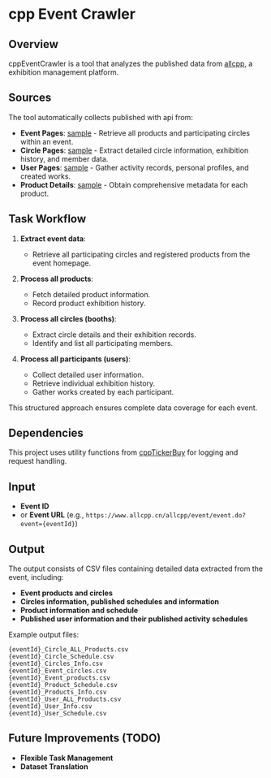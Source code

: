 
# cpp Event Crawler

## Overview

cppEventCrawler is a tool that analyzes the published data from [allcpp](https://www.allcpp.cn/), a exhibition management platform. 

## Sources

The tool automatically collects published with api from:

- **Event Pages**: [sample](https://www.allcpp.cn/allcpp/event/event.do?event=2231) - Retrieve all products and participating circles within an event. 
- **Circle Pages**: [sample](https://www.allcpp.cn/c/5096.do) - Extract detailed circle information, exhibition history, and member data.  
- **User Pages**: [sample](https://www.allcpp.cn/u/5043.do?showtype=1) - Gather activity records, personal profiles, and created works.  
- **Product Details**: [sample](https://www.allcpp.cn/d/984953.do#tabType=0) - Obtain comprehensive metadata for each product.  

## Task Workflow

1. **Extract event data**:  
   - Retrieve all participating circles and registered products from the event homepage.  

2. **Process all products**:  
   - Fetch detailed product information.  
   - Record product exhibition history.  

3. **Process all circles (booths)**:  
   - Extract circle details and their exhibition records.  
   - Identify and list all participating members.  

4. **Process all participants (users)**:  
   - Collect detailed user information.  
   - Retrieve individual exhibition history.  
   - Gather works created by each participant.  

This structured approach ensures complete data coverage for each event.

## Dependencies

This project uses utility functions from [cppTickerBuy](https://github.com/mikumifa/cppTickerBuy) for logging and request handling.

## Input

- **Event ID**
- or **Event URL** (e.g., `https://www.allcpp.cn/allcpp/event/event.do?event={eventId}`)

## Output

The output consists of CSV files containing detailed data extracted from the event, including:

- **Event products and circles**
- **Circles information, published schedules and information**
- **Product information and schedule**
- **Published user information and their published activity schedules**

Example output files:
```
{eventId}_Circle_ALL_Products.csv
{eventId}_Circle_Schedule.csv
{eventId}_Circles_Info.csv
{eventId}_Event_circles.csv
{eventId}_Event_products.csv
{eventId}_Product_Schedule.csv
{eventId}_Products_Info.csv
{eventId}_User_ALL_Products.csv
{eventId}_User_Info.csv
{eventId}_User_Schedule.csv
```

## Future Improvements (TODO)

- **Flexible Task Management**
- **Dataset Translation**
